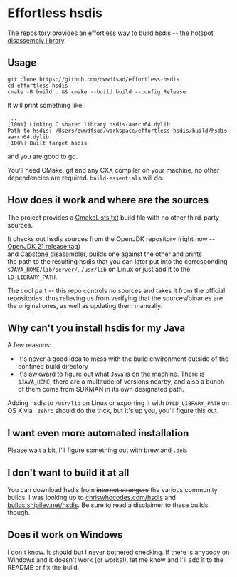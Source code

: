 # Effortless hsdis

The repository provides an effortless way to build hsdis -- [the hotspot disassembly library](https://blogs.oracle.com/javamagazine/post/java-hotspot-hsdis-disassembler).

## Usage
```
git clone https://github.com/qwwdfsad/effortless-hsdis
cd effortless-hsdis  
cmake -B build . && cmake --build build --config Release  
```  

It will print something like
```  
...  
[100%] Linking C shared library hsdis-aarch64.dylib  
Path to hsdis: /Users/qwwdfsad/workspace/effortless-hsdis/build/hsdis-aarch64.dylib  
[100%] Built target hsdis  
```  
and you are good to go.

You'll need CMake, git and any CXX compiler on your machine, no other dependencies are required.
`build-essentials` will do.

## How does it work and where are the sources

The project provides a [CmakeLists.txt](CMakeLists.txt) build file with no other third-party sources.

It checks out hsdis sources from the OpenJDK repository (right now -- [OpenJDK 21 release tag](https://github.com/openjdk/jdk21/releases/tag/jdk-21-ga))   
and [Capstone](https://github.com/capstone-engine/capstone) disasambler, builds one against the other and prints  
the path to the resulting hsdis that you can later put into the corresponding `$JAVA_HOME/lib/server/`, `/usr/lib` on Linux or just add it to the  `LD_LIBRARY_PATH`.

The cool part -- this repo controls no sources and takes it from the official repositories, thus relieving us from verifying that the sources/binaries are the original ones,
as well as updating them manually.

## Why can't you install hsdis for my Java

A few reasons:

* It's never a good idea to mess with the build environment outside of the confined build directory
* It's awkward to figure out what `Java` is on the machine. There is `$JAVA_HOME`, there are
 a multitude of versions nearby, and also a bunch of them come from SDKMAN in its own designated path.

Adding hsdis to `/usr/lib` on Linux or exporting it with `DYLD_LIBRARY_PATH` on OS X via `.zshrc` should do the trick, but it's up you, you'll figure this out.

## I want even more automated installation

Please wait a bit, I'll figure something out with brew and `.deb`.

## I don't want to build it at all

You can download hsdis from ~~internet strangers~~ the various community builds.
I was looking up to [chriswhocodes.com/hsdis](https://chriswhocodes.com/hsdis/) and [builds.shipilev.net/hsdis](https://builds.shipilev.net/hsdis/).
Be sure to read a disclaimer to these builds though.

## Does it work on Windows

I don't know. It should but I never bothered checking. If there is anybody on Windows and it doesn't work (or works!),
let me know and I'll add it to the README or fix the build.